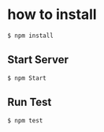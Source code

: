# how to install 
 ```
 $ npm install
 ```

 ## Start Server
```
$ npm Start
```

## Run Test
```
$ npm test


